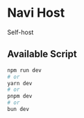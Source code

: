 # Navi Host
Self-host


## Available Script

```bash
npm run dev
# or
yarn dev
# or
pnpm dev
# or
bun dev
```
